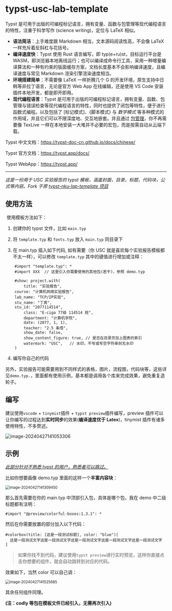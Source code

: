# typst-usc-lab-template

Typst 是可用于出版的可编程标记语言，拥有变量、函数与包管理等现代编程语言的特性，注重于科学写作 (science writing)，定位与 LaTeX 相似。

- **语法简洁**：上手难度跟 Markdown 相当，文本源码阅读性高，不会像 LaTeX 一样充斥着反斜杠与花括号。
- **编译速度快**：Typst 使用 Rust 语言编写，即 typ(e+ru)st，目标运行平台是 WASM，即浏览器本地离线运行；也可以编译成命令行工具，采用一种增量编译算法和一种有约束的版面缓存方案，文档长度基本不会影响编译速度，且编译速度与常见 Markdown 渲染引擎渲染速度相当。
- **环境搭建简单**：不需要像 LaTeX 一样折腾几个 G 的开发环境，原生支持中日韩等非拉丁语言，无论是官方 Web App 在线编辑，还是使用 VS Code 安装插件本地开发，都是即开即用。
- **现代编程语言**：Typst 是可用于出版的可编程标记语言，拥有变量、函数、包管理与错误检查等现代编程语言的特性，同时也提供了闭包等特性，便于进行函数式编程。以及包括了 [标记模式]、{脚本模式} 与 $数学模式$ 等多种模式的作用域，并且它们可以不限深度地、交互地嵌套。并且通过 [包管理](https://typst-doc-cn.github.io/docs/packages/)，你不再需要像 TexLive 一样在本地安装一大堆并不必要的宏包，而是按需自动从云端下载。

Typst 中文文档：<https://typst-doc-cn.github.io/docs/chinese/>

Typst 官方文档：<https://typst.app/docs/>

Typst WebApp：<https://typst.app/>

---

_这是一份用于 USC 实验报告的 typst 模板，涵盖封面，目录，标题，代码块，公式等内容。Fork 于原 [typst-nku-lap-template 项目](https://github.com/Starlight0798/typst-nku-lab-template)_

## 使用方法

​ 使用模板方法如下：

1. 创建你的 typst 文件，比如 `main.typ`

2. 将 `template.typ` 和 `fonts.typ` 放入 `main.typ` 同目录下

3. 在 main.typ 插入如下代码, 如有需要（你 USC 就是喜欢每个实验报告模板都不太一样），可以修改 `template.typ` 其中的键值进行增加或注释：

```typst
	#import "template.typ": *
	#import XXX  // 这里引入你需要使用的其他包(若干)，参照 demo.typ

	#show: project.with(
		title: "实验报告",
  	course: "计算机网络实验报告",
  	lab_name: "TCP/IP实验",
  	stu_name: "丁真",
  	stu_id: "2077114514",
		class: "E-ciga 77级 114514 班",
		department: "计算机学院",
		date: (2077, 1, 1),
		teacher: "2.5 条悟",
		show_date: false,
		show_content_figure: true, // 是否在目录页加上图表的索引
		watermark: "USC",	// 水印，不写或写空字符串则无水印
	)
```

4. 编写你自己的代码

另外，实验报告可能需要用到不同样式的表格，图片，流程图，代码块等，这些详见`demo.typ.`，里面都有使用示例，基本都是调用各个库来完成效果，避免重复造轮子。

## 编写

建议使用`vscode` + `tinymist`插件 + `typst preview`插件编写，preview 插件可以让你编写的过程达到**实时同步**的效果(**编译速度优于 Latex**)，tinymist 插件有诸多使用特性，不多赘述。

![image-20240427141053306](assets/image-20240427141053306.png)

## 示例

_<u>此部分针对不熟悉 typst 的用户，熟悉者可以跳过。</u>_

比如你想要画像 demo.typ 里面的这样一个**丰富内容块**：

<img src="assets/image-20240427141309450.png" alt="image-20240427141309450" style="zoom: 80%;" />

那么首先需要在你的 main.typ 中顶部引入包，具体是哪个包，我在 demo 中二级标题都有注明：

```typst
#import "@preview/colorful-boxes:1.3.1": *
```

然后在你需要放置的部分加入以下代码：

```typst
#colorbox(title: [这是一段测试标题], color: "blue")[
  这是一段测试文字这是一段测试文字这是一段测试文字这是一段测试文字这是一段测试文字
]
```

> 如果你找不到代码，建议使用`typst preview`进行实时预览，这样你直接点击你想要的组件，就会自动跳转到对应的代码。

效果如下，当然 color 可以自己调：

<img src="assets/image-20240427141525685.png" alt="image-20240427141525685" style="zoom: 80%;" />

其余任何组件同理。

**(注：codly 等包在模板文件已经引入，无需再次引入)**
